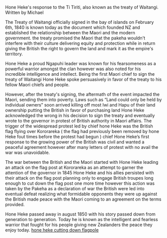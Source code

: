 Hone Heke's response to the Ti Tiriti, also known as the treaty of Waitangi.
Written by Michael

The Treaty of Waitangi officially signed in the bay of islands on February 6th, 1840 is known today as the document which founded NZ and established the relationship between the Maori and the modern government. the treaty promised the Maori that the pakeha wouldn't interfere with their culture delivering equity and protection while in return giving the British the right to govern the land and mark it as the empire's territory.

Hone Heke a proud Ngapuhi leader was known for his fearsomeness as a powerful warrior amongst the clan however was also noted for his incredible intelligence and intellect.
Being the first Maori chief to sign the treaty of Waitangi Hone Heke spoke persuasively in favor of the treaty to his fellow Maori chiefs and people. 

However, after the treaty's signing, the aftermath of the event impacted the Maori, sending them into poverty. Laws such as “Land could only be held by individual owners” soon arrived killing off most Iwi and Hapu of their land ownership putting the British in favor of purchasing land Hone Heke acknowledged the wrong in his decision to sign the treaty and eventually wrote to the governor in protest of British authority in Maori affairs. The trigger of the widespread protest led by chief hone Heke was the British flag flying over Kororareka ( the flag had previously been removed by hone Heke fout times before the protest had begun ) chief Hone Heke’s first response to the growing power of the British was civil and wanted a peaceful agreement however after many letters of protest with no avail the war was unavoidable.

The war between the British and the Maori started with Hone Heke leading an attack on the flag post at Kororareka as an attempt to garner the attention of the governor in 1845 Hone Heke and his allies persisted with their attack on the flag post planning only to engage British troupes long enough to cut down the flag post one more time however this action was taken by the Pakeha as a declaration of war the British were led into eventual defeat realizing what formidable opponents they were up against the British made peace with the Maori coming to an agreement on the terms provided. 

Hone Heke passed away in august 1850 with his story passed down from generation to generation. Today he is known as the intelligent and fearless warrior that fought for his people giving new Zealanders the peace they enjoy today.
[hone heke cutting down flagpole](https://nzhistory.govt.nz/files/jan-19-1845-hone-heke.jpg)
